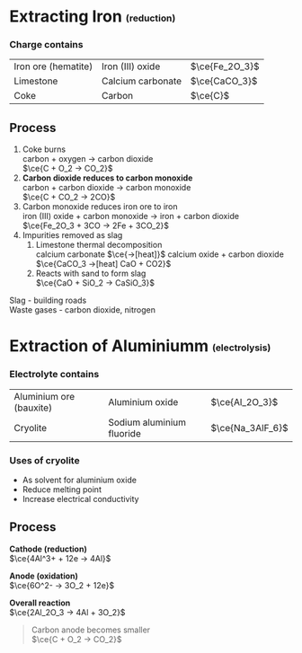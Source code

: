 # Extracting Iron <small><sub><sup>(reduction)</sup></sub></small>

### Charge contains
|                     |                   |                |
| ------------------- | ----------------- | -------------- |
| Iron ore (hematite) | Iron (III) oxide  | $\ce{Fe_2O_3}$ |
| Limestone           | Calcium carbonate | $\ce{CaCO_3}$  |
| Coke                | Carbon            | $\ce{C}$       |

## Process
1. Coke burns \
   carbon + oxygen → carbon dioxide \
   $\ce{C + O_2 -> CO_2}$
2. **Carbon dioxide reduces to carbon monoxide** \
   carbon + carbon dioxide → carbon monoxide \
   $\ce{C + CO_2 -> 2CO}$
3. Carbon monoxide reduces iron ore to iron \
   iron (III) oxide + carbon monoxide → iron + carbon dioxide \
   $\ce{Fe_2O_3 + 3CO -> 2Fe + 3CO_2}$
4. Impurities removed as slag
    1. Limestone thermal decomposition \
       calcium carbonate $\ce{->[heat]}$ calcium oxide + carbon dioxide \
       $\ce{CaCO_3 ->[heat] CaO + CO2}$
    2. Reacts with sand to form slag \
       $\ce{CaO + SiO_2 -> CaSiO_3}$


Slag - building roads \
Waste gases - carbon dioxide, nitrogen

# Extraction of Aluminiumm <small><sub><sup>(electrolysis)</sup></sub></small>

### Electrolyte contains

|                         |                           |                  |
| ----------------------- | ------------------------- | ---------------- |
| Aluminium ore (bauxite) | Aluminium oxide           | $\ce{Al_2O_3}$   |
| Cryolite                | Sodium aluminium fluoride | $\ce{Na_3AlF_6}$ |

### Uses of cryolite

- As solvent for aluminium oxide
- Reduce melting point
- Increase electrical conductivity

## Process

**Cathode (reduction)** \
$\ce{4Al^3+ + 12e -> 4Al}$

**Anode (oxidation)** \
$\ce{6O^2- -> 3O_2 + 12e}$

**Overall reaction** \
$\ce{2Al_2O_3 -> 4Al + 3O_2}$

> Carbon anode becomes smaller \
> $\ce{C + O_2 -> CO_2}$
